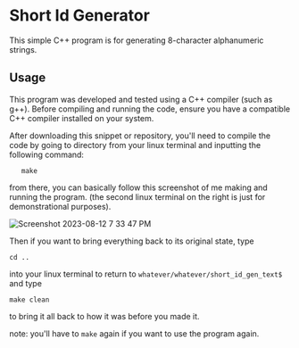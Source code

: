 # Short Id Generator 

This simple C++ program is for generating 8-character alphanumeric strings.

## Usage

This program was developed and tested using a C++ compiler (such as g++). Before compiling and running the code, ensure you have a compatible C++ compiler installed on your system.

After downloading this snippet or repository, you'll need to compile the code by going to directory from your linux terminal and inputting the following command:
```
   make
```

from there, you can basically follow this screenshot of me making and running the program. (the second linux terminal on the right is just for demonstrational purposes).

![Screenshot 2023-08-12 7 33 47 PM](https://github.com/daank-c/some_c/assets/102710924/c63aca64-6f6f-4488-81a5-17cd9283f195)


Then  if you want to bring everything back to its original state, type 
```
cd ..
```
into your linux terminal to return to `whatever/whatever/short_id_gen_text$` and type 

```
make clean
``` 
to bring it all back to how it was before you made it.

note: you'll have to `make` again if you want to use the program again.
